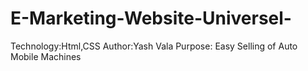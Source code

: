 # E-Marketing-Website-Universel-
Technology:Html,CSS
Author:Yash Vala
Purpose: Easy Selling of Auto Mobile Machines
